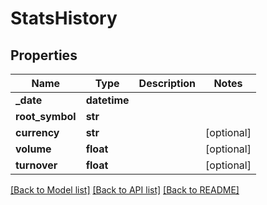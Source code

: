 # StatsHistory

## Properties
Name | Type | Description | Notes
------------ | ------------- | ------------- | -------------
**_date** | **datetime** |  | 
**root_symbol** | **str** |  | 
**currency** | **str** |  | [optional] 
**volume** | **float** |  | [optional] 
**turnover** | **float** |  | [optional] 

[[Back to Model list]](../README.md#documentation-for-models) [[Back to API list]](../README.md#documentation-for-api-endpoints) [[Back to README]](../README.md)


